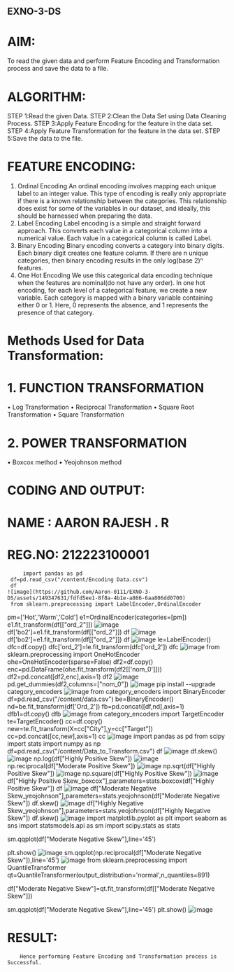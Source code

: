 ## EXNO-3-DS

# AIM:
To read the given data and perform Feature Encoding and Transformation process and save the data to a file.

# ALGORITHM:
STEP 1:Read the given Data.
STEP 2:Clean the Data Set using Data Cleaning Process.
STEP 3:Apply Feature Encoding for the feature in the data set.
STEP 4:Apply Feature Transformation for the feature in the data set.
STEP 5:Save the data to the file.

# FEATURE ENCODING:
1. Ordinal Encoding
An ordinal encoding involves mapping each unique label to an integer value. This type of encoding is really only appropriate if there is a known relationship between the categories. This relationship does exist for some of the variables in our dataset, and ideally, this should be harnessed when preparing the data.
2. Label Encoding
Label encoding is a simple and straight forward approach. This converts each value in a categorical column into a numerical value. Each value in a categorical column is called Label.
3. Binary Encoding
Binary encoding converts a category into binary digits. Each binary digit creates one feature column. If there are n unique categories, then binary encoding results in the only log(base 2)ⁿ features.
4. One Hot Encoding
We use this categorical data encoding technique when the features are nominal(do not have any order). In one hot encoding, for each level of a categorical feature, we create a new variable. Each category is mapped with a binary variable containing either 0 or 1. Here, 0 represents the absence, and 1 represents the presence of that category.

# Methods Used for Data Transformation:
  # 1. FUNCTION TRANSFORMATION
• Log Transformation
• Reciprocal Transformation
• Square Root Transformation
• Square Transformation
  # 2. POWER TRANSFORMATION
• Boxcox method
• Yeojohnson method

# CODING AND OUTPUT:
# NAME : AARON RAJESH . R
# REG.NO: 212223100001
         import pandas as pd
     df=pd.read_csv("/content/Encoding Data.csv")
     df
    ![image](https://github.com/Aaron-0111/EXNO-3-DS/assets/149347631/fdfd5ee1-8f8a-4b1e-a866-6aa806dd0700)
     from sklearn.preprocessing import LabelEncoder,OrdinalEncoder
pm=['Hot','Warm','Cold']
e1=OrdinalEncoder(categories=[pm])
e1.fit_transform(df[["ord_2"]])
    ![image](https://github.com/Aaron-0111/EXNO-3-DS/assets/149347631/7641797d-1ceb-4bd3-8876-7a6d43233960)
df['bo2']=e1.fit_transform(df[["ord_2"]])
df
![image](https://github.com/Aaron-0111/EXNO-3-DS/assets/149347631/68b28e89-92c6-4666-9079-bd1256427e7c)
df['bo2']=e1.fit_transform(df[["ord_2"]])
df
![image](https://github.com/Aaron-0111/EXNO-3-DS/assets/149347631/9f8004d1-7222-4b6a-aaca-f324cf136d9a)
le=LabelEncoder()
dfc=df.copy()
dfc['ord_2']=le.fit_transform(dfc['ord_2'])
dfc
![image](https://github.com/Aaron-0111/EXNO-3-DS/assets/149347631/1f350be5-2ea2-496b-a241-853ace1edba8)
from sklearn.preprocessing import OneHotEncoder
ohe=OneHotEncoder(sparse=False)
df2=df.copy()
enc=pd.DataFrame(ohe.fit_transform(df2[['nom_0']]))
df2=pd.concat([df2,enc],axis=1)
df2
![image](https://github.com/Aaron-0111/EXNO-3-DS/assets/149347631/43dd6166-0bf5-4457-9703-7891ca76aaef)
pd.get_dummies(df2,columns=["nom_0"])
![image](https://github.com/Aaron-0111/EXNO-3-DS/assets/149347631/67264de2-19a2-4edf-9bf4-5ff39e05d96e)
pip install --upgrade category_encoders
![image](https://github.com/Aaron-0111/EXNO-3-DS/assets/149347631/4302c655-b42e-4c15-8e37-70a4ff181cc2)
from category_encoders import BinaryEncoder
df=pd.read_csv("/content/data.csv")
be=BinaryEncoder()
nd=be.fit_transform(df['Ord_2'])
fb=pd.concat([df,nd],axis=1)
dfb1=df.copy()
dfb
![image](https://github.com/Aaron-0111/EXNO-3-DS/assets/149347631/63a036e9-fae9-4f47-b64a-2107223941c1)
from category_encoders import TargetEncoder
te=TargetEncoder()
cc=df.copy()
new=te.fit_transform(X=cc["City"],y=cc["Target"])
cc=pd.concat([cc,new],axis=1)
cc
![image](https://github.com/Aaron-0111/EXNO-3-DS/assets/149347631/c4349627-63e8-4395-ad95-af8c7593479b)
import pandas as pd
from scipy import stats
import numpy as np
df=pd.read_csv("/content/Data_to_Transform.csv")
df
![image](https://github.com/Aaron-0111/EXNO-3-DS/assets/149347631/a560cbf3-c861-49c8-9435-72f0a35cf186)
df.skew()
![image](https://github.com/Aaron-0111/EXNO-3-DS/assets/149347631/c46a816b-a1a8-4115-9b48-23ff28d455e8)
np.log(df["Highly Positive Skew"])
![image](https://github.com/Aaron-0111/EXNO-3-DS/assets/149347631/b4548b87-b6c5-43bf-9fce-fab957681365)
np.reciprocal(df["Moderate Positive Skew"])
![image](https://github.com/Aaron-0111/EXNO-3-DS/assets/149347631/bec244b1-6f9c-49e1-a707-d9d200ee3eae)
np.sqrt(df["Highly Positive Skew"])
![image](https://github.com/Aaron-0111/EXNO-3-DS/assets/149347631/1e8f60bc-dca2-4d40-b60a-2022b703bf6e)
np.square(df["Highly Positive Skew"])
![image](https://github.com/Aaron-0111/EXNO-3-DS/assets/149347631/449d4488-e10b-4ffa-a780-a33ee613666b)
df["Highly Positive Skew_boxcox"],parameters=stats.boxcox(df["Highly Positive Skew"]) df
![image](https://github.com/Aaron-0111/EXNO-3-DS/assets/149347631/0b9e38ed-72f0-4779-9826-46e58307da6e)
df["Moderate Negative Skew_yeojohnson"],parameters=stats.yeojohnson(df["Moderate Negative Skew"])
df.skew()
![image](https://github.com/Aaron-0111/EXNO-3-DS/assets/149347631/ee80217f-4f3b-4b6d-940e-2d940c4340a8)
df["Highly Negative Skew_yeojohnson"],parameters=stats.yeojohnson(df["Highly Negative Skew"])
df.skew()
![image](https://github.com/Aaron-0111/EXNO-3-DS/assets/149347631/b671092d-9971-4ede-beb1-82f068a4caed)
import matplotlib.pyplot as plt import seaborn as sns import statsmodels.api as sm import scipy.stats as stats

sm.qqplot(df["Moderate Negative Skew"],line='45')

plt.show()
![image](https://github.com/Aaron-0111/EXNO-3-DS/assets/149347631/41896cef-34b9-47e2-832f-084a972224b4)
sm.qqplot(np.reciprocal(df["Moderate Negative Skew"]),line='45')
![image](https://github.com/Aaron-0111/EXNO-3-DS/assets/149347631/58ea4a79-8619-440f-bf6e-5eca3e1d3fec)
from sklearn.preprocessing import QuantileTransformer
qt=QuantileTransformer(output_distribution='normal',n_quantiles=891)

df["Moderate Negative Skew"]=qt.fit_transform(df[["Moderate Negative Skew"]])

sm.qqplot(df["Moderate Negative Skew"],line='45')
plt.show()
![image](https://github.com/Aaron-0111/EXNO-3-DS/assets/149347631/4fb3b1b1-81c6-437c-afe1-b393f60f8e32)

# RESULT:
        Hence performing Feature Encoding and Transformation process is Successful.

       
